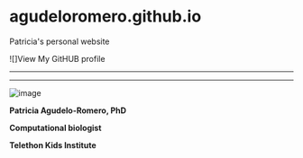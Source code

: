 # agudeloromero.github.io
Patricia's personal website

![]View My GitHUB profile

***

***

![image](scr="")

**Patricia Agudelo-Romero, PhD**

**Computational biologist**

**Telethon Kids Institute**
